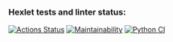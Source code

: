 ### Hexlet tests and linter status:
[![Actions Status](https://github.com/andre353/python-project-50/workflows/hexlet-check/badge.svg)](https://github.com/andre353/python-project-50/actions)
[![Maintainability](https://api.codeclimate.com/v1/badges/39688d3269a021113e18/maintainability)](https://codeclimate.com/github/andre353/python-project-50/maintainability)
[![Python CI](https://github.com/andre353/python-project-50/actions/workflows/pyci.yml/badge.svg)](https://github.com/andre353/python-project-50/actions/workflows/pyci.yml)